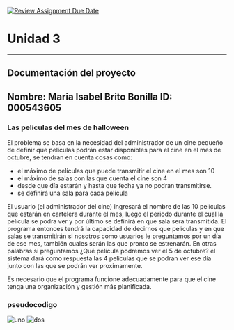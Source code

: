 [![Review Assignment Due Date](https://classroom.github.com/assets/deadline-readme-button-22041afd0340ce965d47ae6ef1cefeee28c7c493a6346c4f15d667ab976d596c.svg)](https://classroom.github.com/a/PehQeuqy)
# Unidad 3
---
## Documentación del proyecto
Nombre: Maria Isabel Brito Bonilla 
ID: 000543605
---
### Las peliculas del mes de halloween 
El problema se basa en la necesidad del administrador de un cine pequeño de definir que peliculas podrán estar disponibles para el cine en el mes de octubre, se tendran en cuenta cosas como:
- el máximo de películas que puede transmitir el cine en el mes son 10
- el máximo de salas con las que cuenta el cine son 4 
- desde que día estarán y hasta que fecha ya no podran transmitirse.
- se definirá una sala para cada película 

El usuario (el administrador del cine) ingresará el nombre de las 10 películas que estarán en cartelera durante el mes, luego el periodo durante el cual la película se podra ver y por último se definirá en que sala sera transmitida. El programa entonces tendrá la capacidad de decirnos que películas y en que salas se transmitirán si nosotros como usuarios le preguntamos por un día de ese mes, también cuales serán las que pronto se estrenarán.
En otras palabras si preguntamos ¿Qué película podremos ver el 5 de octubre? el sistema dará como respuesta las 4 peliculas que se podran ver ese día junto con las que se podrán ver proximamente. 

Es necesario que el programa funcione adecuadamente para que el cine tenga una organización y gestión más planificada. 

### pseudocodigo

![uno](https://i.imgur.com/SnvRXIw.jpeg)
![dos](https://i.imgur.com/Xffoujk.jpeg)
